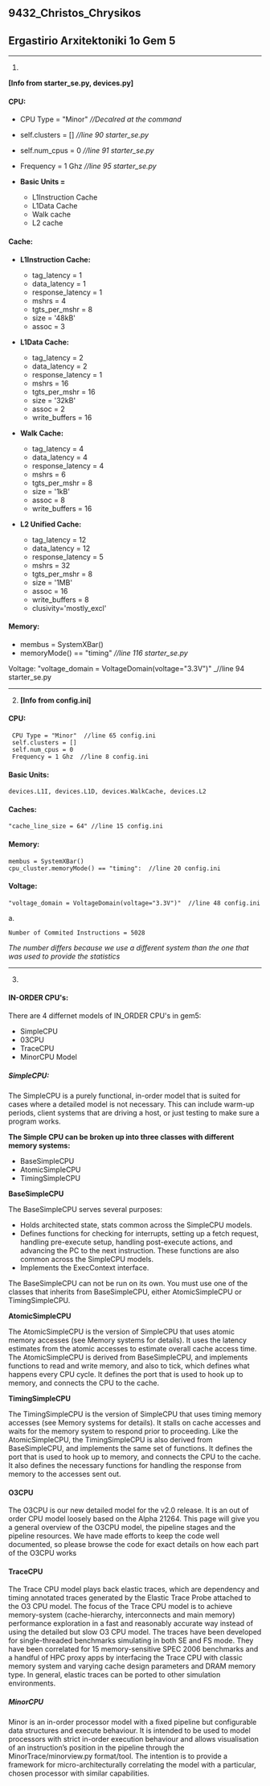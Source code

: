 ## 9432_Christos_Chrysikos
## Ergastirio Arxitektoniki 1o Gem 5
--------------------------------------------------------------------------------------------------
1.   
**[Info from starter_se.py, devices.py]**   
#### CPU:
* CPU Type = "Minor"  _//Decalred at the command_    
* self.clusters = []   _//line 90 starter_se.py_  
* self.num_cpus = 0    _//line 91 starter_se.py_  
* Frequency = 1 Ghz  _//line 95 starter_se.py_      

* **Basic Units =** 
	* L1Instruction Cache
	* L1Data Cache
	* Walk cache
	* L2 cache


#### **Cache:**

* **L1Instruction Cache:**
    * tag_latency = 1
    * data_latency = 1
    * response_latency = 1
    * mshrs = 4
    * tgts_per_mshr = 8
    * size = '48kB'
    * assoc = 3  
    
* **L1Data Cache:**
    * tag_latency = 2
    * data_latency = 2
    * response_latency = 1
    * mshrs = 16
    * tgts_per_mshr = 16
    * size = '32kB'
    * assoc = 2
    * write_buffers = 16  
    
* **Walk Cache:**
    * tag_latency = 4
    * data_latency = 4
    * response_latency = 4
    * mshrs = 6
    * tgts_per_mshr = 8
    * size = '1kB'
    * assoc = 8  
    * write_buffers = 16    
    
* **L2 Unified Cache:**
   * tag_latency = 12
   * data_latency = 12
   * response_latency = 5
   * mshrs = 32
   * tgts_per_mshr = 8
   * size = '1MB'
   * assoc = 16
   * write_buffers = 8
   * clusivity='mostly_excl'  
    
#### **Memory:**
  * membus = SystemXBar() 
  * memoryMode() == "timing"  _//line 116 starter_se.py_  

Voltage: "voltage_domain = VoltageDomain(voltage="3.3V")"  _//line 94 starter_se.py



---------------------------------------------------------------------------------------------

2. **[Info from config.ini]**
#### CPU:
	 CPU Type = "Minor"  //line 65 config.ini 
	 self.clusters = []  
	 self.num_cpus = 0    
	 Frequency = 1 Ghz  //line 8 config.ini  



#### Basic Units:
	devices.L1I, devices.L1D, devices.WalkCache, devices.L2


#### Caches:  
	"cache_line_size = 64" //line 15 config.ini


#### Memory:  
	membus = SystemXBar()   
	cpu_cluster.memoryMode() == "timing":  //line 20 config.ini
#### Voltage:  
	"voltage_domain = VoltageDomain(voltage="3.3V")"  //line 48 config.ini
a.  

	Number of Commited Instructions = 5028  
	
_The number differs because we use a different system than the one that was used to provide the statistics_

---------------------------------------------------------------------------------------------

3.  
#### IN-ORDER CPU's:
There are 4 differnet models of IN_ORDER CPU's in gem5:
 * SimpleCPU
 * 03CPU
 * TraceCPU
 * MinorCPU Model  
 ##### SimpleCPU:  
 The SimpleCPU is a purely functional, in-order model that is suited for cases where a detailed model is not necessary. This can include warm-up 	periods, client systems that are driving a host, or just testing to make sure a program works.  
 
 **The Simple CPU can be broken up into three classes with different memory systems:**   
  * BaseSimpleCPU
  * AtomicSimpleCPU 
  * TimingSimpleCPU
 	
**BaseSimpleCPU**

The BaseSimpleCPU serves several purposes:
 * Holds architected state, stats common across the SimpleCPU models.
 * Defines functions for checking for interrupts, setting up a fetch request, handling pre-execute setup, handling post-execute actions, and advancing the PC to the next instruction. These functions are also common across the SimpleCPU models.
 * Implements the ExecContext interface. 
 
The BaseSimpleCPU can not be run on its own. You must use one of the classes that inherits from BaseSimpleCPU, either AtomicSimpleCPU or TimingSimpleCPU.

**AtomicSimpleCPU**

The AtomicSimpleCPU is the version of SimpleCPU that uses atomic memory accesses (see Memory systems for details). It uses the latency estimates from the atomic accesses to estimate overall cache access time. The AtomicSimpleCPU is derived from BaseSimpleCPU, and implements functions to read and write memory, and also to tick, which defines what happens every CPU cycle. It defines the port that is used to hook up to memory, and connects the CPU to the cache.

**TimingSimpleCPU**

The TimingSimpleCPU is the version of SimpleCPU that uses timing memory accesses (see Memory systems for details). It stalls on cache accesses and waits for the memory system to respond prior to proceeding. Like the AtomicSimpleCPU, the TimingSimpleCPU is also derived from BaseSimpleCPU, and implements the same set of functions. It defines the port that is used to hook up to memory, and connects the CPU to the cache. It also defines the necessary functions for handling the response from memory to the accesses sent out.

#### O3CPU  

The O3CPU is our new detailed model for the v2.0 release. It is an out of order CPU model loosely based on the Alpha 21264. This page will give you a general overview of the O3CPU model, the pipeline stages and the pipeline resources. We have made efforts to keep the code well documented, so please browse the code for exact details on how each part of the O3CPU works

#### TraceCPU

The Trace CPU model plays back elastic traces, which are dependency and timing annotated traces generated by the Elastic Trace Probe attached to the O3 CPU model. The focus of the Trace CPU model is to achieve memory-system (cache-hierarchy, interconnects and main memory) performance exploration in a fast and reasonably accurate way instead of using the detailed but slow O3 CPU model. The traces have been developed for single-threaded benchmarks simulating in both SE and FS mode. They have been correlated for 15 memory-sensitive SPEC 2006 benchmarks and a handful of HPC proxy apps by interfacing the Trace CPU with classic memory system and varying cache design parameters and DRAM memory type. In general, elastic traces can be ported to other simulation environments.


##### MinorCPU

Minor is an in-order processor model with a fixed pipeline but configurable data structures and execute behaviour. It is intended to be used to model processors with strict in-order execution behaviour and allows visualisation of an instruction’s position in the pipeline through the MinorTrace/minorview.py format/tool. The intention is to provide a framework for micro-architecturally correlating the model with a particular, chosen processor with similar capabilities.








